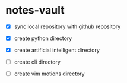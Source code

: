 # notes-vault
- [x] sync local repository with github repository
- [x] create python directory
- [x] create artificial intelligent directory
- [ ] create cli directory
- [ ] create vim motions directory


